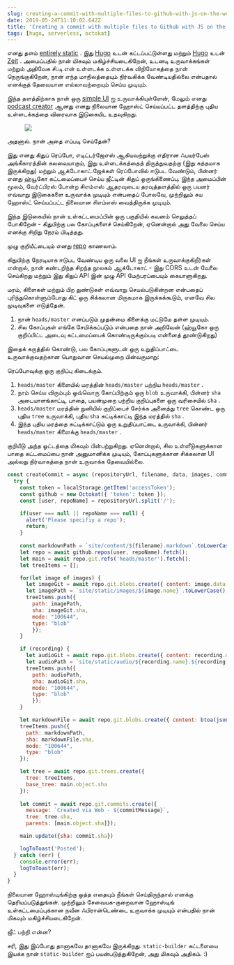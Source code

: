 ```yaml
---
slug: creating-a-commit-with-multiple-files-to-github-with-js-on-the-web
date: 2019-05-24T11:10:02.642Z
title: 'Creating a commit with multiple files to Github with JS on the web'
tags: [hugo, serverless, octokat]
---
```

எனது தளம் [entirely static](https://github.com/PaulKinlan/paul.kinlan.me) . இது [Hugo](https://gohugo.io) உடன் கட்டப்பட்டுள்ளது மற்றும் [Hugo](https://gohugo.io) உடன் [Zeit](https://zeit.co) . அமைப்பதில் நான் மிகவும் மகிழ்ச்சியடைகிறேன், உடனடி உருவாக்கங்கள் மற்றும் அதிவேக சி.டி.என் உள்ளடக்க உள்ளடக்க விநியோகத்தை நான் நெருங்குகிறேன், நான் எந்த மாநிலத்தையும் நிர்வகிக்க வேண்டியதில்லை என்பதால் எனக்குத் தேவையான எல்லாவற்றையும் செய்ய முடியும்.

இந்த தளத்திற்காக நான் ஒரு [simple UI](https://github.com/PaulKinlan/paul.kinlan.me/tree/main/static/share/image) ஐ உருவாக்கியுள்ளேன், மேலும் எனது [podcast creator](https://github.com/PaulKinlan/podcastinabox-editor) ஆனது எனது நிலையான ஹோஸ்ட் செய்யப்பட்ட தளத்திற்கு புதிய உள்ளடக்கத்தை விரைவாக இடுகையிட உதவுகிறது.

<figure><img src="/images/2019-05-24-creating-a-commit-with-multiple-files-to-github-with-js-on-the-web-0.jpeg"></figure>

அதனால். நான் அதை எப்படி செய்தேன்?

இது எனது கிதுப் ரெப்போ, எடிட்டர்ஜேஎஸ் ஆகியவற்றுக்கு எதிரான ஃபயர்பேஸ் அங்கீகாரத்தின் கலவையாகும், இது உள்ளடக்கத்தைத் திருத்துவதற்கு (இது சுத்தமாக இருக்கிறது) மற்றும் ஆக்டோகாட்.ஜேக்கள் ரெப்போவில் ஈடுபட வேண்டும், பின்னர் எனது ஹ்யூகோ கட்டமைப்பைச் செய்ய ஜீட்டின் கிதுப் ஒருங்கிணைப்பு. இந்த அமைப்பின் மூலம், வேர்ட்பிரஸ் போன்ற சிஎம்எஸ் ஆதரவுடைய தரவுத்தளத்தில் ஒரு பயனர் எவ்வாறு இடுகைகளை உருவாக்க முடியும் என்பதைப் போலவே, முற்றிலும் சுய ஹோஸ்ட் செய்யப்பட்ட நிலையான சிஎம்எஸ் வைத்திருக்க முடியும்.

இந்த இடுகையில் நான் உள்கட்டமைப்பின் ஒரு பகுதியில் கவனம் செலுத்தப் போகிறேன் - கிதுபிற்கு பல கோப்புகளைச் செய்கிறேன், ஏனென்றால் அது வேலை செய்ய எனக்கு சிறிது நேரம் பிடித்தது.

முழு குறியீட்டையும் எனது [repo](https://github.com/PaulKinlan/podcastinabox-editor/blob/master/record/javascripts/main.mjs#L90) காணலாம்.

கிதுபிற்கு நேரடியாக ஈடுபட வேண்டிய ஒரு வலை UI ஐ நீங்கள் உருவாக்குகிறீர்கள் என்றால், நான் கண்டறிந்த சிறந்த நூலகம் ஆக்டோகாட் - இது CORS உடன் வேலை செய்கிறது மற்றும் இது கிதுப் API இன் முழு API மேற்பரப்பையும் கையாளுகிறது.

மரம், கிளைகள் மற்றும் பிற துண்டுகள் எவ்வாறு செயல்படுகின்றன என்பதைப் புரிந்துகொள்ளும்போது கிட் ஒரு சிக்கலான மிருகமாக இருக்கக்கூடும், எனவே சில முடிவுகளை எடுத்தேன்.

1. நான் `heads/master` எனப்படும் முதன்மை கிளைக்கு மட்டுமே தள்ள முடியும்.
1. சில கோப்புகள் எங்கே சேமிக்கப்படும் என்பதை நான் அறிவேன் (ஹ்யூகோ ஒரு குறிப்பிட்ட அடைவு கட்டமைப்பைக் கொண்டிருக்கும்படி என்னைத் தூண்டுகிறது)


இதைக் கருத்தில் கொண்டு, பல கோப்புகளுடன் ஒரு உறுதிப்பாட்டை உருவாக்குவதற்கான பொதுவான செயல்முறை பின்வருமாறு:

ரெப்போவுக்கு ஒரு குறிப்பு கிடைக்கும்.

1. `heads/master` கிளையில் மரத்தின் `heads/master` பற்றிய `heads/master` .
1. நாம் செய்ய விரும்பும் ஒவ்வொரு கோப்பிற்கும் ஒரு `blob` உருவாக்கி, பின்னர் `sha` அடையாளங்காட்டி, பாதை, பயன்முறை பற்றிய குறிப்புகளை ஒரு வரிசையில் `sha` .
1. `heads/master` மரத்தின் நுனியில் குறிப்பைச் சேர்க்க அனைத்து `tree` கொண்ட ஒரு புதிய `tree` உருவாக்கி, புதிய `sha` சுட்டிக்காட்டி இந்த மரத்தில் `sha` .
1. இந்த புதிய மரத்தை சுட்டிக்காட்டும் ஒரு உறுதிப்பாட்டை உருவாக்கி, பின்னர் `heads/master` கிளைக்கு `heads/master` .

குறியீடு அந்த ஓட்டத்தை மிகவும் பின்பற்றுகிறது. ஏனென்றால், சில உள்ளீடுகளுக்கான பாதை கட்டமைப்பை நான் அனுமானிக்க முடியும், கோப்புகளுக்கான சிக்கலான UI அல்லது நிர்வாகத்தை நான் உருவாக்க தேவையில்லை.

```JavaScript
const createCommit = async (repositoryUrl, filename, data, images, commitMessage, recording) => {
  try {
    const token = localStorage.getItem('accessToken');
    const github = new Octokat({ 'token': token });
    const [user, repoName] = repositoryUrl.split('/');

    if(user === null || repoName === null) {
      alert('Please specifiy a repo');
      return;
    }
    
    const markdownPath = `site/content/${filename}.markdown`.toLowerCase();
    let repo = await github.repos(user, repoName).fetch();
    let main = await repo.git.refs('heads/master').fetch();
    let treeItems = [];

    for(let image of images) {
      let imageGit = await repo.git.blobs.create({ content: image.data, encoding: 'base64' });
      let imagePath = `site/static/images/${image.name}`.toLowerCase();
      treeItems.push({
        path: imagePath,
        sha: imageGit.sha,
        mode: "100644",
        type: "blob"
        });
    }

    if (recording) {
      let audioGit = await repo.git.blobs.create({ content: recording.data, encoding: 'base64' });
      let audioPath = `site/static/audio/${recording.name}.${recording.extension}`.toLowerCase();
      treeItems.push({
        path: audioPath,
        sha: audioGit.sha,
        mode: "100644",
        type: "blob"
        });
    }

    let markdownFile = await repo.git.blobs.create({ content: btoa(jsonEncode(data)), encoding: 'base64' });
    treeItems.push({
      path: markdownPath,
      sha: markdownFile.sha,
      mode: "100644",
      type: "blob"
    });

    let tree = await repo.git.trees.create({
      tree: treeItems,
      base_tree: main.object.sha
    });
  
    let commit = await repo.git.commits.create({
      message: `Created via Web - ${commitMessage}`,
      tree: tree.sha,
      parents: [main.object.sha]});

    main.update({sha: commit.sha})

    logToToast('Posted');
  } catch (err) {
    console.error(err);
    logToToast(err);
  }
}
```

நிலையான ஹோஸ்டிங்கிற்கு ஒத்த எதையும் நீங்கள் செய்திருந்தால் எனக்கு தெரியப்படுத்துங்கள். முற்றிலும் சேவையக-குறைவான ஹோஸ்டிங் உள்கட்டமைப்புக்கான நவீன ஃபிரான்டெண்டை உருவாக்க முடியும் என்பதில் நான் மிகவும் மகிழ்ச்சியடைகிறேன்.

ஜீட் பற்றி என்ன?

சரி, இது இப்போது தானாகவே தானாகவே இருக்கிறது. `static-builder` கட்டளையை இயக்க நான் `static-builder` ஐப் பயன்படுத்துகிறேன், அது மிகவும் அதிகம். :)